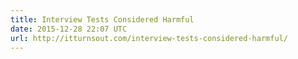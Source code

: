 ```yaml
---
title: Interview Tests Considered Harmful
date: 2015-12-28 22:07 UTC
url: http://itturnsout.com/interview-tests-considered-harmful/
---
```


